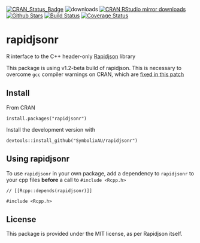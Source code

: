 
[![CRAN_Status_Badge](http://www.r-pkg.org/badges/version/rapidjsonr)](http://cran.r-project.org/package=rapidjsonr)
![downloads](http://cranlogs.r-pkg.org/badges/grand-total/rapidjsonr)
[![CRAN RStudio mirror downloads](http://cranlogs.r-pkg.org/badges/rapidjsonr)](http://cran.r-project.org/web/packages/rapidjsonr/index.html)
[![Github Stars](https://img.shields.io/github/stars/SymbolixAU/rapidjsonr.svg?style=social&label=Github)](https://github.com/SymbolixAU/rapidjsonr)
[![Build Status](https://travis-ci.org/SymbolixAU/rapidjsonr.svg?branch=master)](https://travis-ci.org/SymbolixAU/rapidjsonr)
[![Coverage Status](https://codecov.io/github/SymbolixAU/rapidjsonr/coverage.svg?branch=master)](https://codecov.io/github/SymbolixAU/rapidjsonr?branch=master)

# rapidjsonr

R interface to the C++ header-only [Rapidjson](https://github.com/Tencent/rapidjson) library

This package is using v1.2-beta build of rapidjson. This is necessary to overcome `gcc` compiler warnings on CRAN, which are [fixed in this patch](https://github.com/Tencent/rapidjson/pull/1323)

<!-- git clone https://github.com/tencent/rapidjson --branch v1.1.0 --depth 1 -->
<!-- git clone https://github.com/tencent/rapidjson --branch master --depth 1 -->


## Install

From CRAN

```
install.packages("rapidjsonr")
```


Install the development version with

```
devtools::install_github("SymbolixAU/rapidjsonr")
```

## Using rapidjsonr


To use `rapidjsonr` in your own package, add a dependency to `rapidjsonr` to your cpp files **before** a call to `#include <Rcpp.h>`

```
// [[Rcpp::depends(rapidjsonr)]]

#include <Rcpp.h>
```

## License

This package is provided under the MIT license, as per Rapidjson itself. 


